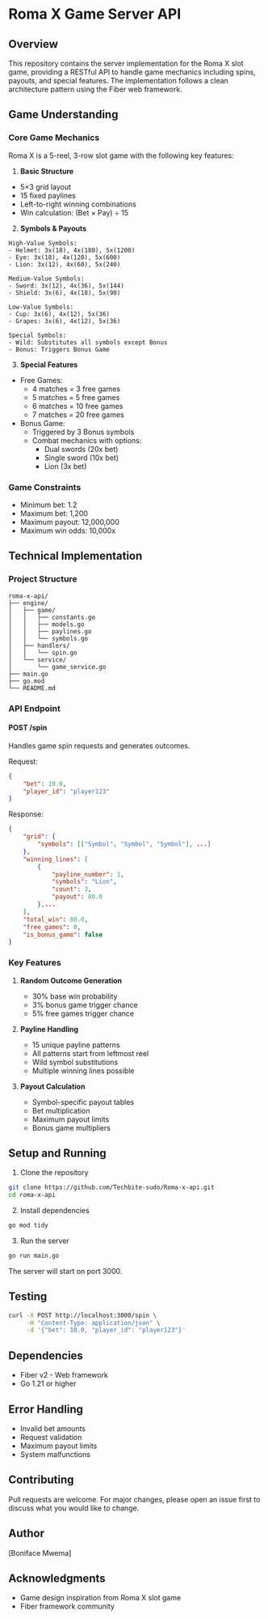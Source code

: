 
# Roma X Game Server API

## Overview
This repository contains the server implementation for the Roma X slot game, providing a RESTful API to handle game mechanics including spins, payouts, and special features. The implementation follows a clean architecture pattern using the Fiber web framework.

## Game Understanding

### Core Game Mechanics
Roma X is a 5-reel, 3-row slot game with the following key features:

1. **Basic Structure**
- 5×3 grid layout
- 15 fixed paylines
- Left-to-right winning combinations
- Win calculation: (Bet × Pay) ÷ 15

2. **Symbols & Payouts**
```
High-Value Symbols:
- Helmet: 3x(18), 4x(180), 5x(1200)
- Eye: 3x(18), 4x(120), 5x(600)
- Lion: 3x(12), 4x(60), 5x(240)

Medium-Value Symbols:
- Sword: 3x(12), 4x(36), 5x(144)
- Shield: 3x(6), 4x(18), 5x(90)

Low-Value Symbols:
- Cup: 3x(6), 4x(12), 5x(36)
- Grapes: 3x(6), 4x(12), 5x(36)

Special Symbols:
- Wild: Substitutes all symbols except Bonus
- Bonus: Triggers Bonus Game
```

3. **Special Features**
- Free Games:
  * 4 matches = 3 free games
  * 5 matches = 5 free games
  * 6 matches = 10 free games
  * 7 matches = 20 free games
- Bonus Game:
  * Triggered by 3 Bonus symbols
  * Combat mechanics with options:
    - Dual swords (20x bet)
    - Single sword (10x bet)
    - Lion (3x bet)

### Game Constraints
- Minimum bet: 1.2
- Maximum bet: 1,200
- Maximum payout: 12,000,000
- Maximum win odds: 10,000x

## Technical Implementation

### Project Structure
```
roma-x-api/
├── engine/
│   ├── game/
│   │   ├── constants.go
│   │   ├── models.go
│   │   ├── paylines.go
│   │   └── symbols.go
│   ├── handlers/
│   │   └── spin.go
│   └── service/
│       └── game_service.go
├── main.go
├── go.mod
└── README.md
```

### API Endpoint

#### POST /spin
Handles game spin requests and generates outcomes.

Request:
```json
{
    "bet": 10.0,
    "player_id": "player123"
}
```

Response:
```json
{
    "grid": {
        "symbols": [["Symbol", "Symbol", "Symbol"], ...]
    },
    "winning_lines": [
        {
            "payline_number": 1,
            "symbols": "Lion",
            "count": 3,
            "payout": 80.0
        },...
    ],
    "total_win": 80.0,
    "free_games": 0,
    "is_bonus_game": false
}
```

### Key Features
1. **Random Outcome Generation**
   - 30% base win probability
   - 3% bonus game trigger chance
   - 5% free games trigger chance

2. **Payline Handling**
   - 15 unique payline patterns
   - All patterns start from leftmost reel
   - Wild symbol substitutions
   - Multiple winning lines possible

3. **Payout Calculation**
   - Symbol-specific payout tables
   - Bet multiplication
   - Maximum payout limits
   - Bonus game multipliers

## Setup and Running

1. Clone the repository
```bash
git clone https://github.com/Techbite-sudo/Roma-x-api.git
cd roma-x-api
```

2. Install dependencies
```bash
go mod tidy
```

3. Run the server
```bash
go run main.go
```

The server will start on port 3000.

## Testing
```bash
curl -X POST http://localhost:3000/spin \
     -H "Content-Type: application/json" \
     -d '{"bet": 10.0, "player_id": "player123"}'
```

## Dependencies
- Fiber v2 - Web framework
- Go 1.21 or higher

## Error Handling
- Invalid bet amounts
- Request validation
- Maximum payout limits
- System malfunctions

## Contributing
Pull requests are welcome. For major changes, please open an issue first to discuss what you would like to change.

## Author
[Boniface Mwema]

## Acknowledgments
- Game design inspiration from Roma X slot game
- Fiber framework community
```